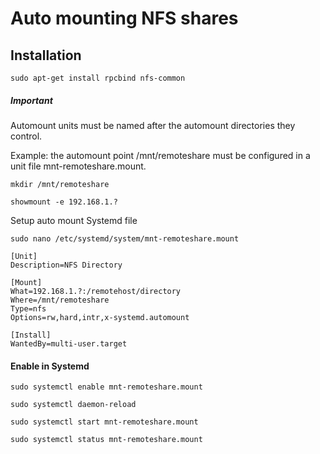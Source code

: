 # Auto mounting NFS shares

## Installation
 
    sudo apt-get install rpcbind nfs-common

##### Important
Automount units must be named after the automount directories they control.

Example: the automount point /mnt/remoteshare must be configured in a unit file mnt-remoteshare.mount.

    mkdir /mnt/remoteshare
<!-- -->
    showmount -e 192.168.1.?

Setup auto mount Systemd file

    sudo nano /etc/systemd/system/mnt-remoteshare.mount
<!-- -->
    [Unit]
    Description=NFS Directory

    [Mount]
    What=192.168.1.?:/remotehost/directory
    Where=/mnt/remoteshare
    Type=nfs
    Options=rw,hard,intr,x-systemd.automount

    [Install]
    WantedBy=multi-user.target


#### Enable in Systemd
    sudo systemctl enable mnt-remoteshare.mount
<!-- -->
    sudo systemctl daemon-reload
<!-- -->
    sudo systemctl start mnt-remoteshare.mount
<!-- -->
    sudo systemctl status mnt-remoteshare.mount
